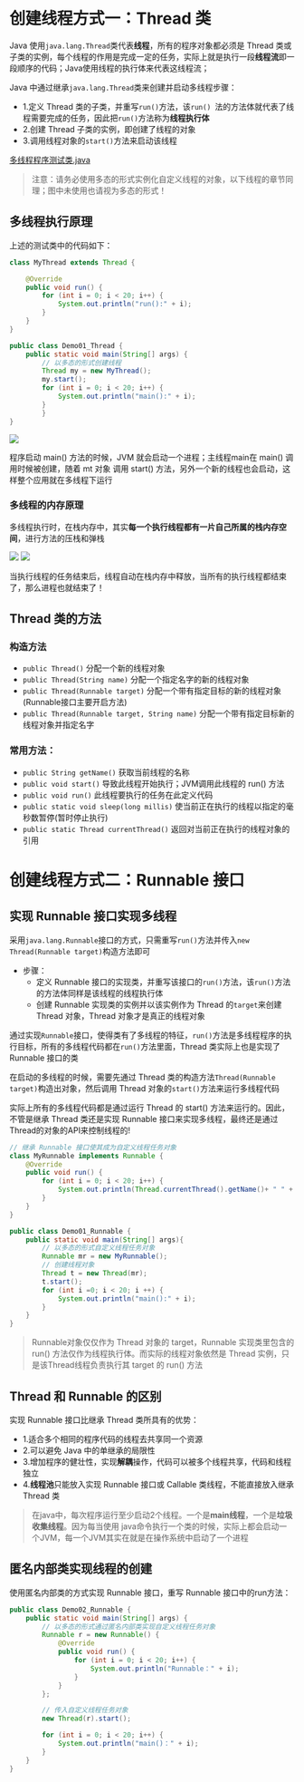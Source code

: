 # 创建线程方式一：Thread 类

Java 使用`java.lang.Thread`类代表**线程**，所有的程序对象都必须是 Thread 类或子类的实例，每个线程的作用是完成一定的任务，实际上就是执行一段**线程流**即一段顺序的代码；Java使用线程的执行体来代表这线程流；

Java 中通过继承`java.lang.Thread`类来创建并启动多线程步骤：
- 1.定义 Thread 类的子类，并重写`run()`方法，该`run() `法的方法体就代表了线程需要完成的任务，因此把`run()`方法称为**线程执行体**
- 2.创建 Thread 子类的实例，即创建了线程的对象
- 3.调用线程对象的`start()`方法来启动该线程

[多线程程序测试类.java](java/Demo01_Thread.java)

> 注意：请务必使用多态的形式实例化自定义线程的对象，以下线程的章节同理；图中未使用也请视为多态的形式！

## 多线程执行原理

上述的测试类中的代码如下：

```java
class MyThread extends Thread {

    @Override
    public void run() {
        for (int i = 0; i < 20; i++) {
            System.out.println("run():" + i);
        }
    }
}

public class Demo01_Thread {
    public static void main(String[] args) {
    	// 以多态的形式创建线程
        Thread my = new MyThread();
        my.start();
        for (int i = 0; i < 20; i++) {
            System.out.println("main():" + i);
        }
		}
}
```
![](../img/01_多线程随机性打印结果.bmp)

程序启动 main() 方法的时候，JVM 就会启动一个进程；主线程main在 main() 调用时候被创建，随着 mt 对象
调用 start() 方法，另外一个新的线程也会启动，这样整个应用就在多线程下运行

### 多线程的内存原理
多线程执行时，在栈内存中，其实**每一个执行线程都有一片自己所属的栈内存空间**，进行方法的压栈和弹栈

![](../img/栈内存原理图.bmp)
![](../img/02_多线程内存图解.bmp)

当执行线程的任务结束后，线程自动在栈内存中释放，当所有的执行线程都结束了，那么进程也就结束了！

## Thread 类的方法

### 构造方法

- `public Thread()` 分配一个新的线程对象
- `public Thread(String name)` 分配一个指定名字的新的线程对象
- `public Thread(Runnable target)` 分配一个带有指定目标的新的线程对象(Runnable接口主要开启方法)
- `public Thread(Runnable target, String name)` 分配一个带有指定目标新的线程对象并指定名字

### 常用方法：
- `public String getName()` 获取当前线程的名称
- `public void start()` 导致此线程开始执行；JVM调用此线程的 run() 方法
- `public void run()` 此线程要执行的任务在此定义代码
- `public static void sleep(long millis)` 使当前正在执行的线程以指定的毫秒数暂停(暂时停止执行)
- `public static Thread currentThread()` 返回对当前正在执行的线程对象的引用

# 创建线程方式二：Runnable 接口

## 实现 Runnable 接口实现多线程

采用`java.lang.Runnable`接口的方式，只需重写`run()`方法并传入`new Thread(Runnable target)`构造方法即可

- 步骤：
	- 定义 Runnable 接口的实现类，并重写该接口的`run()`方法，该`run()`方法的方法体同样是该线程的线程执行体
	- 创建 Runnable 实现类的实例并以该实例作为 Thread 的`target`来创建 Thread 对象，Thread 对象才是真正的线程对象
	
通过实现`Runnable`接口，使得类有了多线程的特征，`run()`方法是多线程程序的执行目标，所有的多线程代码都在`run()`方法里面，Thread 类实际上也是实现了 Runnable 接口的类

在启动的多线程的时候，需要先通过 Thread 类的构造方法`Thread(Runnable target)`构造出对象，然后调用 Thread 对象的`start()`方法来运行多线程代码

实际上所有的多线程代码都是通过运行 Thread 的 start() 方法来运行的。因此，不管是继承 Thread 类还是实现 Runnable 接口来实现多线程，最终还是通过Thread的对象的API来控制线程的!

```java
// 继承 Runnable 接口使其成为自定义线程任务对象
class MyRunnable implements Runnable {
    @Override
    public void run() {
        for (int i = 0; i < 20; i++) {
            System.out.println(Thread.currentThread().getName()+ " " + i);
        }
    }
}

public class Demo01_Runnable {
    public static void main(String[] args){
        // 以多态的形式自定义线程任务对象
        Runnable mr = new MyRunnable();
        // 创建线程对象
        Thread t = new Thread(mr);
        t.start();
        for (int i =0; i < 20; i ++) {
            System.out.println("main():" + i);
        }
    }
}

```

>Runnable对象仅仅作为 Thread 对象的 target，Runnable 实现类里包含的 run() 方法仅作为线程执行体。而实际的线程对象依然是 Thread 实例，只是该Thread线程负责执行其 target 的 run() 方法

## Thread 和 Runnable 的区别

实现 Runnable 接口比继承 Thread 类所具有的优势：
- 1.适合多个相同的程序代码的线程去共享同一个资源
- 2.可以避免 Java 中的单继承的局限性
- 3.增加程序的健壮性，实现**解耦**操作，代码可以被多个线程共享，代码和线程独立
- 4.**线程池**只能放入实现 Runnable 接口或 Callable 类线程，不能直接放入继承 Thread 类

>在java中，每次程序运行至少启动2个线程。一个是**main线程**，一个是**垃圾收集线程**。因为每当使用
 java命令执行一个类的时候，实际上都会启动一个JVM，每一个JVM其实在就是在操作系统中启动了一个进程

## 匿名内部类实现线程的创建

使用匿名内部类的方式实现 Runnable 接口，重写 Runnable 接口中的run方法：

```java
public class Demo02_Runnable {
    public static void main(String[] args) {
        // 以多态的形式通过匿名内部类实现自定义线程任务对象
        Runnable r = new Runnable() {
            @Override
            public void run() {
                for (int i = 0; i < 20; i++) {
                    System.out.println("Runnable：" + i);
                }
            }
        };

        // 传入自定义线程任务对象
        new Thread(r).start();

        for (int i = 0; i < 20; i++) {
            System.out.println("main()：" + i);
        }
    }
}
```
